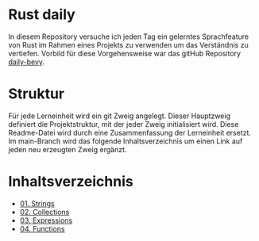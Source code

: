 # Rust daily

In diesem Repository versuche ich jeden Tag ein gelerntes Sprachfeature von Rust im Rahmen eines Projekts zu verwenden
um das Verständnis zu vertiefen. Vorbild für diese Vorgehensweise war das gitHub Repository 
[daily-bevy](https://github.com/awwsmm/daily-bevy).

# Struktur

Für jede Lerneinheit wird ein git Zweig angelegt. Dieser Hauptzweig definiert die Projektstruktur, mit der jeder 
Zweig initialisiert wird. Diese Readme-Datei wird durch eine Zusammenfassung der Lerneinheit ersetzt. Im main-Branch 
wird das folgende Inhaltsverzeichnis um einen Link auf jeden neu erzeugten Zweig ergänzt.

# Inhaltsverzeichnis

- [01. Strings](https://github.com/barsuhn/rust-daily/tree/strings)
- [02. Collections](https://github.com/barsuhn/rust-daily/tree/collections)
- [03. Expressions](https://github.com/barsuhn/rust-daily/tree/expressions)
- [04. Functions](https://github.com/barsuhn/rust-daily/tree/functions)
